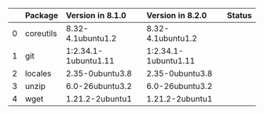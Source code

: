 <!-- markdown-link-check-disable -->

|    | Package   | Version in 8.1.0     | Version in 8.2.0     | Status   |
|---:|:----------|:---------------------|:---------------------|:---------|
|  0 | coreutils | 8.32-4.1ubuntu1.2    | 8.32-4.1ubuntu1.2    |          |
|  1 | git       | 1:2.34.1-1ubuntu1.11 | 1:2.34.1-1ubuntu1.11 |          |
|  2 | locales   | 2.35-0ubuntu3.8      | 2.35-0ubuntu3.8      |          |
|  3 | unzip     | 6.0-26ubuntu3.2      | 6.0-26ubuntu3.2      |          |
|  4 | wget      | 1.21.2-2ubuntu1      | 1.21.2-2ubuntu1      |          |